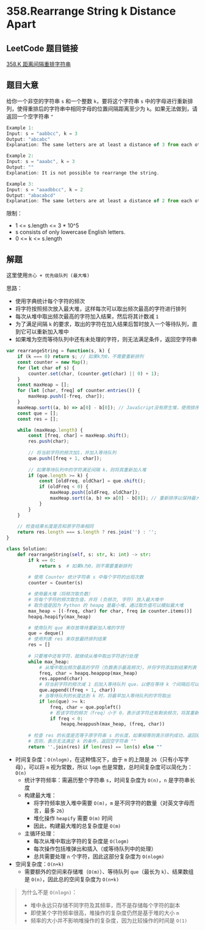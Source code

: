 # 358.Rearrange String k Distance Apart

## LeetCode 题目链接

[358.K 距离间隔重排字符串](https://leetcode.cn/problems/rearrange-string-k-distance-apart/)

## 题目大意

给你一个非空的字符串 `s` 和一个整数 `k`，要将这个字符串 `s` 中的字母进行重新排列，使得重排后的字符串中相同字母的位置间隔距离至少为 `k`。如果无法做到，请返回一个空字符串 `"`

```js
Example 1:
Input: s = "aabbcc", k = 3
Output: "abcabc"
Explanation: The same letters are at least a distance of 3 from each other.

Example 2:
Input: s = "aaabc", k = 3
Output: ""
Explanation: It is not possible to rearrange the string.

Example 3:
Input: s = "aaadbbcc", k = 2
Output: "abacabcd"
Explanation: The same letters are at least a distance of 2 from each other.
```

限制：
- 1 <= s.length <= 3 * 10^5
- s consists of only lowercase English letters.
- 0 <= k <= s.length

## 解题

这里使用`贪心 + 优先级队列 (最大堆) `

思路：
- 使用字典统计每个字符的频次
- 将字符按照频次放入最大堆，这样每次可以取出频次最高的字符进行排列
- 每次从堆中取出频次最高的字符加入结果，然后将其计数减 `1`
- 为了满足间隔 `k` 的要求，取出的字符在加入结果后暂时放入一个等待队列，直到它可以重新加入堆中
- 如果堆为空而等待队列中还有未处理的字符，则无法满足条件，返回空字符串

```js
var rearrangeString = function(s, k) {
    if (k === 0) return s; // 如果k为0，不需要重新排列
    const counter = new Map();
    for (let char of s) {
        counter.set(char, (counter.get(char) || 0) + 1);
    }
    const maxHeap = [];
    for (let [char, freq] of counter.entries()) {
        maxHeap.push([-freq, char]);
    }
    maxHeap.sort((a, b) => a[0] - b[0]); // JavaScript没有原生堆，使用排序模拟堆
    const que = [];
    const res = [];

    while (maxHeap.length) {
        const [freq, char] = maxHeap.shift();
        res.push(char);
        
        // 将当前字符的频次加1，并加入等待队列
        que.push([freq + 1, char]);
        
        // 如果等待队列中的字符满足间隔 k，则将其重新加入堆
        if (que.length >= k) {
            const [oldFreq, oldChar] = que.shift();
            if (oldFreq < 0) {
                maxHeap.push([oldFreq, oldChar]);
                maxHeap.sort((a, b) => a[0] - b[0]); // 重新排序以保持最大堆
            }
        }
    }
    
    // 检查结果长度是否和原字符串相同
    return res.length === s.length ? res.join('') : '';
}
```
```python
class Solution:
    def rearrangeString(self, s: str, k: int) -> str:
        if k == 0:
            return s  # 如果k为0，则不需要重新排列
        
        # 使用 Counter 统计字符串 s 中每个字符的出现次数
        counter = Counter(s)

        # 使用最大堆（将频次取负数）
        # 将每个字符的频次取负值，并将 (负频次, 字符) 放入最大堆中
        # 取负值是因为 Python 的 heapq 是最小堆，通过取负值可以模拟最大堆
        max_heap = [(-freq, char) for char, freq in counter.items()]
        heapq.heapify(max_heap)

        # 使用队列 que 来存放等待重新加入堆的字符
        que = deque()
        # 使用列表 res 来存放最终排列结果
        res = []
        
        # 只要堆中还有字符，就继续从堆中取出字符进行处理
        while max_heap:
            # 从堆中取出频次最高的字符（负数表示最高频次），并将字符添加到结果列表 res 中
            freq, char = heapq.heappop(max_heap)
            res.append(char)
            # 将当前字符的频次减 1 后加入等待队列 que，以便在等待 k 个间隔后可以重新使用这个字符
            que.append((freq + 1, char))
            # 当等待队列的长度达到 k 时，将最早加入等待队列的字符取出
            if len(que) >= k:
                freq, char = que.popleft()
                # 若该字符的频次（freq）小于 0，表示该字符还有剩余频次，将其重新加入堆中
                if freq < 0:
                    heapq.heappush(max_heap, (freq, char))
        
        # 检查 res 的长度是否等于原字符串 s 的长度，如果相等则表示排列成功，返回结果
        # 否则，表示无法满足 k 的条件，返回空字符串 ""
        return ''.join(res) if len(res) == len(s) else ""
```

- 时间复杂度：`O(nlogm)`，在这种情况下，由于 `m` 的上限是 `26`（只有小写字母），可以将 `m` 视为常数，所以 `logm` 也是常数，总时间复杂度可以简化为：`O(n)`
  - 统计字符频率：需遍历整个字符串 `s`，时间复杂度为 `O(n)`，`n` 是字符串长度
  - 构建最大堆：
    - 将字符频率放入堆中需要 `O(m)`，`m` 是不同字符的数量（对英文字母而言，最多 `26`）
    - 堆化操作 `heapify` 需要 `O(m)` 时间
    - 因此，构建最大堆的总复杂度是 `O(m)`
  - 主循环处理：
    - 每次从堆中取出字符的复杂度是 `O(logm)`
    - 每次操作包括堆弹出和插入（或等待队列中的处理）
    - 总共需要处理 `n` 个字符，因此这部分复杂度为 `O(nlogm)`
- 空间复杂度：`O(n+k)`
  - 需要额外的空间来存储堆（`O(m)`）、等待队列 `que`（最长为 `k`）、结果数组是 `O(n)`，因此总的空间复杂度为 `O(n+k)`

> 为什么不是 `O(nlogn)`：
> - 堆中永远只存储不同字符及其频率，而不是存储每个字符的副本
> - 即使某个字符频率很高，堆操作的复杂度仍然是基于堆的大小 `m`
> - 频率的大小并不影响堆操作的复杂度，因为比较操作的时间是 `O(1)`